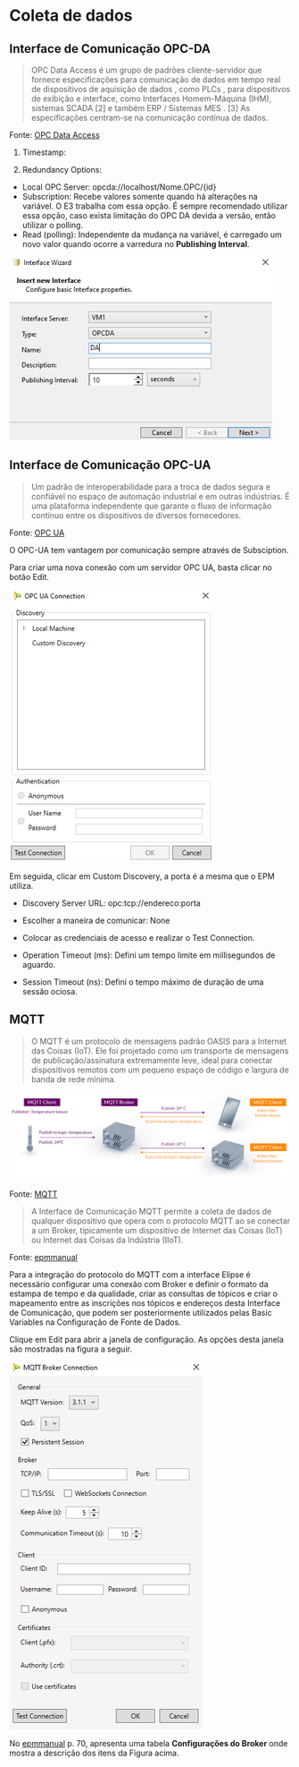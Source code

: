 # Coleta de dados


## Interface de Comunicação OPC-DA

> OPC Data Access é um grupo de padrões cliente-servidor que fornece especificações para comunicação de dados em tempo real de dispositivos de aquisição de dados , como PLCs , para dispositivos de exibição e interface, como Interfaces Homem-Máquina (IHM), sistemas SCADA [2] e também ERP / Sistemas MES . [3] As especificações centram-se na comunicação contínua de dados. 

Fonte: [OPC Data Access](https://en.wikipedia.org/wiki/OPC_Data_Access)

1. Timestamp:

2. Redundancy Options:

* Local OPC Server: opcda://localhost/Nome.OPC/{id}
* Subscription: Recebe valores somente quando há alterações na variável. O E3 trabalha com essa opção. É sempre recomendado utilizar essa opção, caso exista limitação do OPC DA devida a versão, então utilizar o polling.
* Read (polling): Independente da mudança na variável, é carregado um novo valor quando ocorre a varredura no **Publishing Interval**.

![alt-text](https://github.com/kaikecc/EPM/blob/main/Coleta%20de%20dados/img/opc-da.png)

## Interface de Comunicação OPC-UA


> Um padrão de interoperabilidade para a troca de dados segura e confiável no espaço de automação industrial e em outras indústrias. É uma plataforma independente que garante o fluxo de informação contínuo entre os dispositivos de diversos fornecedores.

Fonte: [OPC UA](https://www.logiquesistemas.com.br/blog/opc-ua/)

O OPC-UA tem vantagem por comunicação sempre através de Subsciption.

Para criar uma nova conexão com um servidor OPC UA, basta clicar no botão Edit.

![alt-text](https://github.com/kaikecc/EPM/blob/main/Coleta%20de%20dados/img/opc-ua.png)


Em seguida, clicar em Custom Discovery, a porta é a mesma que o EPM utiliza.

* Discovery Server URL: opc:tcp://endereco:porta
* Escolher a maneira de comunicar: None
* Colocar as credenciais de acesso e realizar o Test Connection.

* Operation Timeout (ms): Defini um tempo limite em millisegundos de aguardo.
* Session Timeout (ns): Defini o tempo máximo de duração de uma sessão ociosa.

## MQTT

> O MQTT é um protocolo de mensagens padrão OASIS para a Internet das Coisas (IoT). Ele foi projetado como um transporte de mensagens de publicação/assinatura extremamente leve, ideal para conectar dispositivos remotos com um pequeno espaço de código e largura de banda de rede mínima.

![alt-text](https://github.com/kaikecc/EPM/blob/main/Coleta%20de%20dados/img/mqtt-publish-subscribe.png)

Fonte: [MQTT](https://mqtt.org/)

> A Interface de Comunicação MQTT permite a coleta de dados de qualquer dispositivo que opera com o protocolo
MQTT ao se conectar a um Broker, tipicamente um dispositivo de Internet das Coisas (IoT) ou Internet das Coisas da
Indústria (IIoT).

Fonte: [epmmanual](https://github.com/kaikecc/EPM/blob/main/manual/epmmanual_ptb.pdf)

Para a integração do protocolo do MQTT com a interface Elipse é necessário configurar uma conexão com Broker e definir o formato da
estampa de tempo e da qualidade, criar as consultas de tópicos e criar o mapeamento entre as inscrições nos tópicos
e endereços desta Interface de Comunicação, que podem ser posteriormente utilizados pelas Basic Variables na
Configuração de Fonte de Dados.

Clique em Edit para abrir a janela de configuração. As opções desta janela são mostradas na figura a seguir.


![alt-text](https://github.com/kaikecc/EPM/blob/main/Coleta%20de%20dados/img/mqtt-broker.png)

No [epmmanual](https://github.com/kaikecc/EPM/blob/main/manual/epmmanual_ptb.pdf) p. 70, apresenta uma tabela **Configurações do Broker** onde mostra a descrição dos itens da Figura acima.








